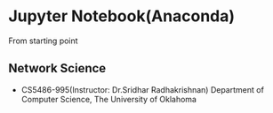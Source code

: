 # Jupyter Notebook(Anaconda)
From starting point

## Network Science

* CS5486-995(Instructor: Dr.Sridhar Radhakrishnan) Department of Computer Science, The University of Oklahoma

